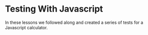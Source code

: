 # Testing With Javascript

In these lessons we followed along and created a series of tests for a Javascript calculator.

